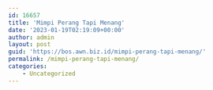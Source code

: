 ```yaml
---
id: 16657
title: 'Mimpi Perang Tapi Menang'
date: '2023-01-19T02:19:09+00:00'
author: admin
layout: post
guid: 'https://bos.awn.biz.id/mimpi-perang-tapi-menang/'
permalink: /mimpi-perang-tapi-menang/
categories:
    - Uncategorized
---
```


